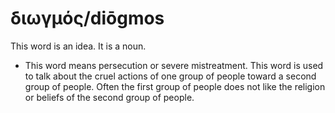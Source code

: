 # διωγμός/diōgmos
This word is an idea. It is a noun.

* This word means persecution or severe mistreatment. This word is used to talk about the cruel actions of one group of people toward a second group of people. Often the first group of people does not like the religion or beliefs of the second group of people.
